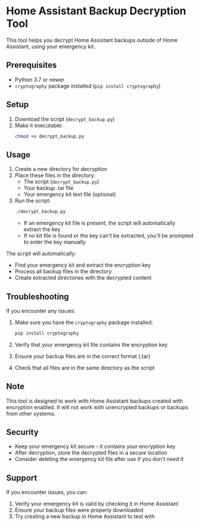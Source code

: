 # Home Assistant Backup Decryption Tool

This tool helps you decrypt Home Assistant backups outside of Home Assistant, using your emergency kit.

## Prerequisites

- Python 3.7 or newer
- `cryptography` package installed (`pip install cryptography`)

## Setup

1. Download the script (`decrypt_backup.py`)
2. Make it executable:
   ```bash
   chmod +x decrypt_backup.py
   ```

## Usage

1. Create a new directory for decryption
2. Place these files in the directory:
   - The script (`decrypt_backup.py`)
   - Your backup .tar file
   - Your emergency kit text file (optional)
3. Run the script:
   ```bash
   ./decrypt_backup.py
   ```
   - If an emergency kit file is present, the script will automatically extract the key
   - If no kit file is found or the key can't be extracted, you'll be prompted to enter the key manually

The script will automatically:
- Find your emergency kit and extract the encryption key
- Process all backup files in the directory
- Create extracted directories with the decrypted content

## Troubleshooting

If you encounter any issues:

1. Make sure you have the `cryptography` package installed:
   ```bash
   pip install cryptography
   ```

2. Verify that your emergency kit file contains the encryption key
3. Ensure your backup files are in the correct format (.tar)
4. Check that all files are in the same directory as the script

## Note

This tool is designed to work with Home Assistant backups created with encryption enabled. It will not work with unencrypted backups or backups from other systems.

## Security

- Keep your emergency kit secure - it contains your encryption key
- After decryption, store the decrypted files in a secure location
- Consider deleting the emergency kit file after use if you don't need it

## Support

If you encounter issues, you can:
1. Verify your emergency kit is valid by checking it in Home Assistant
2. Ensure your backup files were properly downloaded
3. Try creating a new backup in Home Assistant to test with
